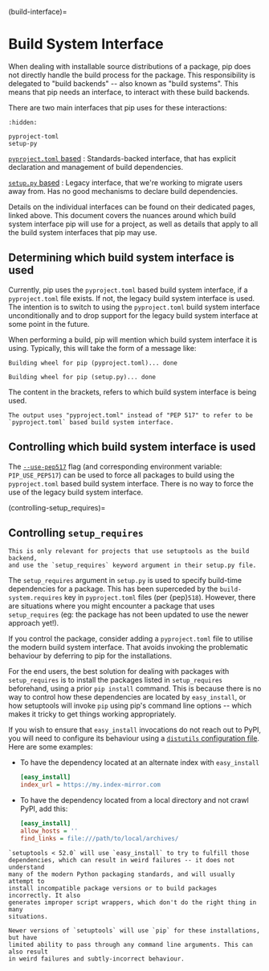 (build-interface)=

# Build System Interface

When dealing with installable source distributions of a package, pip does not
directly handle the build process for the package. This responsibility is
delegated to "build backends" -- also known as "build systems". This means
that pip needs an interface, to interact with these build backends.

There are two main interfaces that pip uses for these interactions:

```{toctree}
:hidden:

pyproject-toml
setup-py
```

<!-- prettier-ignore-start -->
[`pyproject.toml` based](pyproject-toml)
: Standards-backed interface, that has explicit declaration and management of
  build dependencies.

[`setup.py` based](setup-py)
: Legacy interface, that we're working to migrate users away from. Has no good
  mechanisms to declare build dependencies.
<!-- prettier-ignore-end -->

Details on the individual interfaces can be found on their dedicated pages,
linked above. This document covers the nuances around which build system
interface pip will use for a project, as well as details that apply to all
the build system interfaces that pip may use.

## Determining which build system interface is used

Currently, pip uses the `pyproject.toml` based build system interface, if a
`pyproject.toml` file exists. If not, the legacy build system interface is used.
The intention is to switch to using the `pyproject.toml` build system interface
unconditionally and to drop support for the legacy build system interface at
some point in the future.

When performing a build, pip will mention which build system interface it is
using. Typically, this will take the form of a message like:

```none
Building wheel for pip (pyproject.toml)... done
```

```none
Building wheel for pip (setup.py)... done
```

The content in the brackets, refers to which build system interface is being
used.

```{versionchanged} 21.3
The output uses "pyproject.toml" instead of "PEP 517" to refer to be
`pyproject.toml` based build system interface.
```

## Controlling which build system interface is used

The [`--use-pep517`](install_--use-pep517) flag (and corresponding environment
variable: `PIP_USE_PEP517`) can be used to force all packages to build using
the `pyproject.toml` based build system interface. There is no way to force
the use of the legacy build system interface.

(controlling-setup_requires)=

## Controlling `setup_requires`

```{hint}
This is only relevant for projects that use setuptools as the build backend,
and use the `setup_requires` keyword argument in their setup.py file.
```

The `setup_requires` argument in `setup.py` is used to specify build-time
dependencies for a package. This has been superceded by the
`build-system.requires` key in `pyproject.toml` files (per {pep}`518`).
However, there are situations where you might encounter a package that uses
`setup_requires` (eg: the package has not been updated to use the newer
approach yet!).

If you control the package, consider adding a `pyproject.toml` file to utilise
the modern build system interface. That avoids invoking the problematic
behaviour by deferring to pip for the installations.

For the end users, the best solution for dealing with packages with
`setup_requires` is to install the packages listed in `setup_requires`
beforehand, using a prior `pip install` command. This is because there is no
way to control how these dependencies are located by `easy_install`, or how
setuptools will invoke `pip` using pip's command line options -- which makes it
tricky to get things working appropriately.

If you wish to ensure that `easy_install` invocations do not reach out to PyPI,
you will need to configure its behaviour using a
[`distutils` configuration file][distutils-config]. Here are some examples:

- To have the dependency located at an alternate index with `easy_install`

  ```ini
  [easy_install]
  index_url = https://my.index-mirror.com
  ```

- To have the dependency located from a local directory and not crawl PyPI, add this:

  ```ini
  [easy_install]
  allow_hosts = ''
  find_links = file:///path/to/local/archives/
  ```

```{admonition} Historical context
`setuptools < 52.0` will use `easy_install` to try to fulfill those
dependencies, which can result in weird failures -- it does not understand
many of the modern Python packaging standards, and will usually attempt to
install incompatible package versions or to build packages incorrectly. It also
generates improper script wrappers, which don't do the right thing in many
situations.

Newer versions of `setuptools` will use `pip` for these installations, but have
limited ability to pass through any command line arguments. This can also result
in weird failures and subtly-incorrect behaviour.
```

[distutils-config]: https://docs.python.org/3/install/index.html#distutils-configuration-files
